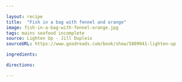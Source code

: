 ```yaml
---

layout: recipe
title:  "Fish in a bag with fennel and orange"
image: fish-in-a-bag-with-fennel-orange.jpg
tags: mains seafood incomplete
source: Lighten Up - Jill Dupleix
sourceURL: https://www.goodreads.com/book/show/5809941-lighten-up

ingredients:

directions:

---
```

